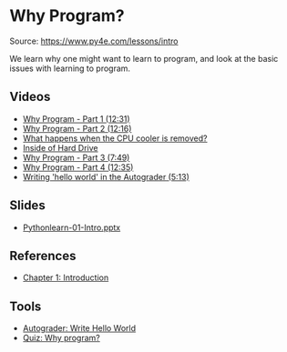 # Why Program?

Source: https://www.py4e.com/lessons/intro

We learn why one might want to learn to program, and look at the basic issues with learning to program.

## Videos

- [Why Program - Part 1 (12:31)](https://www.py4e.com/lessons/intro#)
- [Why Program - Part 2 (12:16)](https://www.py4e.com/lessons/intro#)
- [What happens when the CPU cooler is removed?](https://www.py4e.com/lessons/intro#)
- [Inside of Hard Drive](https://www.py4e.com/lessons/intro#)
- [Why Program - Part 3 (7:49)](https://www.py4e.com/lessons/intro#)
- [Why Program - Part 4 (12:35)](https://www.py4e.com/lessons/intro#)
- [Writing 'hello world' in the Autograder (5:13)](https://www.py4e.com/lessons/intro#)

## Slides

- [Pythonlearn-01-Intro.pptx](https://www.py4e.com/lectures3/Pythonlearn-01-Intro.pptx)

## References

- [Chapter 1: Introduction](https://www.py4e.com/html3/01-intro)

## Tools

- [Autograder: Write Hello World](https://www.py4e.com/lessons_launch/pythonauto_01_hello)
- [Quiz: Why program?](https://www.py4e.com/lessons_launch/py4e_01_in_quiz)
